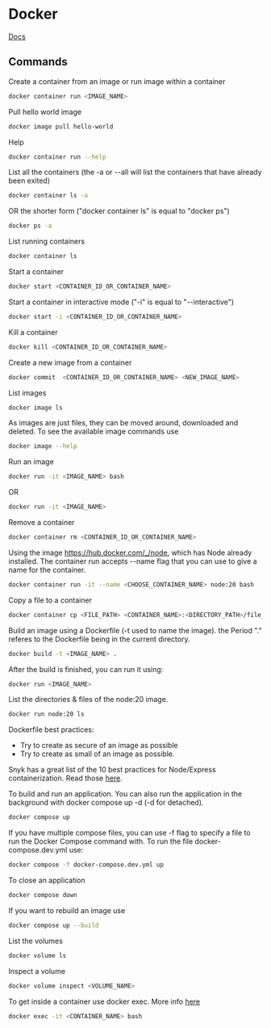 # Docker

[Docs](https://docs.docker.com/get-started/)

## Commands

Create a container from an image or run image within a container

```sh
docker container run <IMAGE_NAME>
```

Pull hello world image

```sh
docker image pull hello-world
```

Help

```sh
docker container run --help
```

List all the containers (the -a or --all will list the containers that have already been exited)

```sh
docker container ls -a
```

OR the shorter form ("docker container ls" is equal to "docker ps")

```sh
docker ps -a
```

List running containers

```sh
docker container ls
```

Start a container

```sh
docker start <CONTAINER_ID_OR_CONTAINER_NAME>
```

Start a container in interactive mode ("-i" is equal to "--interactive")

```sh
docker start -i <CONTAINER_ID_OR_CONTAINER_NAME>
```

Kill a container

```sh
docker kill <CONTAINER_ID_OR_CONTAINER_NAME>
```

Create a new image from a container

```sh
docker commit  <CONTAINER_ID_OR_CONTAINER_NAME> <NEW_IMAGE_NAME>
```

List images

```sh
docker image ls
```

As images are just files, they can be moved around, downloaded and deleted. To see the available image commands use

```sh
docker image --help
```

Run an image

```sh
docker run -it <IMAGE_NAME> bash
```

OR

```sh
docker run -it <IMAGE_NAME>
```

Remove a container

```sh
docker container rm <CONTAINER_ID_OR_CONTAINER_NAME>
```

Using the image https://hub.docker.com/_/node, which has Node already installed. The container run accepts --name flag that you can use to give a name for the container.

```sh
docker container run -it --name <CHOOSE_CONTAINER_NAME> node:20 bash
```

Copy a file to a container

```sh
docker container cp <FILE_PATH> <CONTAINER_NAME>:<DIRECTORY_PATH>/file_name.js
```

Build an image using a Dockerfile (-t used to name the image). the Period "." referes to the Dockerfile being in the current directory.

```sh
docker build -t <IMAGE_NAME> .
```

After the build is finished, you can run it using:

```sh
docker run <IMAGE_NAME>
```

List the directories & files of the node:20 image.

```sh
docker run node:20 ls
```

Dockerfile best practices:

- Try to create as secure of an image as possible
- Try to create as small of an image as possible.

Snyk has a great list of the 10 best practices for Node/Express containerization. Read those [here](https://snyk.io/blog/10-best-practices-to-containerize-nodejs-web-applications-with-docker/).

To build and run an application. You can also run the application in the background with docker compose up -d (-d for detached).

```sh
docker compose up
```

If you have multiple compose files, you can use -f flag to specify a file to run the Docker Compose command with. To run the file docker-compose.dev.yml use:

```sh
docker compose -f docker-compose.dev.yml up
```

To close an application

```sh
docker compose down
```

If you want to rebuild an image use

```sh
docker compose up --build
```

List the volumes

```sh
docker volume ls
```

Inspect a volume

```sh
docker volume inspect <VOLUME_NAME>
```

To get inside a container use docker exec. More info [here](https://fullstackopen.com/en/part12/building_and_configuring_environments#debugging-issues-in-containers)

```sh
docker exec -it <CONTAINER_NAME> bash
```
